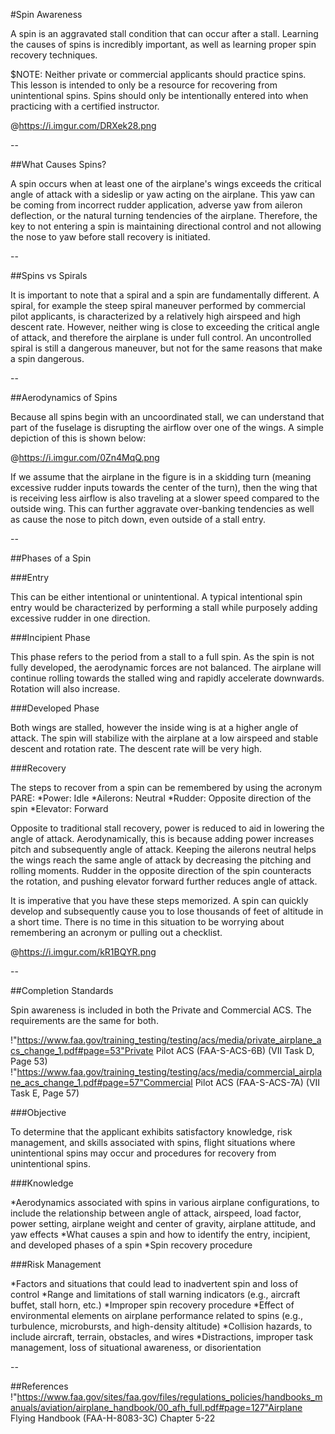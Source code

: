 #Spin Awareness

A spin is an aggravated stall condition that can occur after a stall. Learning the causes of spins is incredibly important, as well as learning proper spin recovery techniques.

$NOTE: Neither private or commercial applicants should practice spins. This lesson is intended to only be a resource for recovering from unintentional spins. Spins should only be intentionally entered into when practicing with a certified instructor.

@https://i.imgur.com/DRXek28.png

--

##What Causes Spins?

A spin occurs when at least one of the airplane's wings exceeds the critical angle of attack with a sideslip or yaw acting on the airplane. This yaw can be coming from incorrect rudder application, adverse yaw from aileron deflection, or the natural turning tendencies of the airplane. Therefore, the key to not entering a spin is maintaining directional control and not allowing the nose to yaw before stall recovery is initiated.

--

##Spins vs Spirals

It is important to note that a spiral and a spin are fundamentally different. A spiral, for example the steep spiral maneuver performed by commercial pilot applicants, is characterized by a relatively high airspeed and high descent rate. However, neither wing is close to exceeding the critical angle of attack, and therefore the airplane is under full control. An uncontrolled spiral is still a dangerous maneuver, but not for the same reasons that make a spin dangerous.

--

##Aerodynamics of Spins

Because all spins begin with an uncoordinated stall, we can understand that part of the fuselage is disrupting the airflow over one of the wings. A simple depiction of this is shown below:

@https://i.imgur.com/0Zn4MqQ.png

If we assume that the airplane in the figure is in a skidding turn (meaning excessive rudder inputs towards the center of the turn), then the wing that is receiving less airflow is also traveling at a slower speed compared to the outside wing. This can further aggravate over-banking tendencies as well as cause the nose to pitch down, even outside of a stall entry.

--

##Phases of a Spin

###Entry

This can be either intentional or unintentional. A typical intentional spin entry would be characterized by performing a stall while purposely adding excessive rudder in one direction.

###Incipient Phase

This phase refers to the period from a stall to a full spin. As the spin is not fully developed, the aerodynamic forces are not balanced. The airplane will continue rolling towards the stalled wing and rapidly accelerate downwards. Rotation will also increase.

###Developed Phase

Both wings are stalled, however the inside wing is at a higher angle of attack. The spin will stabilize with the airplane at a low airspeed and stable descent and rotation rate. The descent rate will be very high.

###Recovery

The steps to recover from a spin can be remembered by using the acronym PARE:
*Power: Idle
*Ailerons: Neutral
*Rudder: Opposite direction of the spin
*Elevator: Forward

Opposite to traditional stall recovery, power is reduced to aid in lowering the angle of attack. Aerodynamically, this is because adding power increases pitch and subsequently angle of attack. Keeping the ailerons neutral helps the wings reach the same angle of attack by decreasing the pitching and rolling moments. Rudder in the opposite direction of the spin counteracts the rotation, and pushing elevator forward further reduces angle of attack.

It is imperative that you have these steps memorized. A spin can quickly develop and subsequently cause you to lose thousands of feet of altitude in a short time. There is no time in this situation to be worrying about remembering an acronym or pulling out a checklist.

@https://i.imgur.com/kR1BQYR.png

--

##Completion Standards

Spin awareness is included in both the Private and Commercial ACS. The requirements are the same for both.

!"https://www.faa.gov/training_testing/testing/acs/media/private_airplane_acs_change_1.pdf#page=53"Private Pilot ACS (FAA-S-ACS-6B) (VII Task D, Page 53)
!"https://www.faa.gov/training_testing/testing/acs/media/commercial_airplane_acs_change_1.pdf#page=57"Commercial Pilot ACS (FAA-S-ACS-7A) (VII Task E, Page 57)


###Objective

To determine that the applicant exhibits satisfactory knowledge, risk management, and skills associated with spins, flight situations where unintentional spins may occur and procedures for recovery from unintentional spins.

###Knowledge

*Aerodynamics associated with spins in various airplane configurations, to include the relationship between angle of attack, airspeed, load factor, power setting, airplane weight and center of gravity, airplane attitude, and yaw effects
*What causes a spin and how to identify the entry, incipient, and developed phases of a spin
*Spin recovery procedure

###Risk Management

*Factors and situations that could lead to inadvertent spin and loss of control
*Range and limitations of stall warning indicators (e.g., aircraft buffet, stall horn, etc.)
*Improper spin recovery procedure
*Effect of environmental elements on airplane performance related to spins (e.g., turbulence, microbursts, and high-density altitude)
*Collision hazards, to include aircraft, terrain, obstacles, and wires
*Distractions, improper task management, loss of situational awareness, or disorientation




--

##References
!"https://www.faa.gov/sites/faa.gov/files/regulations_policies/handbooks_manuals/aviation/airplane_handbook/00_afh_full.pdf#page=127"Airplane Flying Handbook (FAA-H-8083-3C) Chapter 5-22


